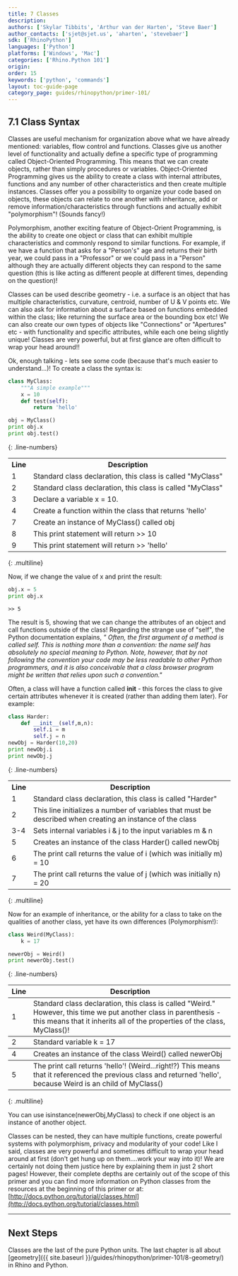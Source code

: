```yaml
---
title: 7 Classes
description:
authors: ['Skylar Tibbits', 'Arthur van der Harten', 'Steve Baer']
author_contacts: ['sjet@sjet.us', 'aharten', 'stevebaer']
sdk: ['RhinoPython']
languages: ['Python']
platforms: ['Windows', 'Mac']
categories: ['Rhino.Python 101']
origin:
order: 15
keywords: ['python', 'commands']
layout: toc-guide-page
category_page: guides/rhinopython/primer-101/
---
```


## 7.1 Class Syntax

Classes are useful mechanism for organization above what we have already mentioned: variables, flow control and functions.  Classes give us another level of functionality and actually define a specific type of programming called Object-Oriented Programming.  This means that we can create objects, rather than simply procedures or variables.  Object-Oriented Programming gives us the ability to create a class with internal attributes, functions and any number of other characteristics and then create multiple instances.  Classes offer you a possibility to organize your code based on objects, these objects can relate to one another with inheritance, add or remove information/characteristics through functions and actually exhibit "polymorphism"! (Sounds fancy!)

Polymorphism, another exciting feature of Object-Orient Programming, is the ability to create one object or class that can exhibit multiple characteristics and commonly respond to similar functions. For example, if we have a function that asks for a "Person's" age and returns their birth year, we could pass in a "Professor" or we could pass in a "Person" although they are actually different objects they can respond to the same question (this is like acting as different people at different times, depending on the question)!  

Classes can be used describe geometry - i.e. a surface is an object that has multiple characteristics, curvature, centroid, number of U & V points etc. We can also ask for information about a surface based on functions embedded within the class; like returning the surface area or the bounding box etc! We can also create our own types of objects like "Connections" or "Apertures" etc - with functionality and specific attributes, while each one being slightly unique! Classes are very powerful, but at first glance are often difficult to wrap your head around!!

Ok, enough talking - lets see some code (because that's much easier to understand...)! To create a class the syntax is:

```python
class MyClass:
    """A simple example"""
    x = 10
    def test(self):
        return 'hello'

obj = MyClass()
print obj.x
print obj.test()
```
{: .line-numbers}


<table>
<tr>
<th>
Line
</th>
<th>
Description
</th>
</tr>
<tr>
<td>
1
</td>
<td>
Standard class declaration, this class is called "MyClass"
</td>
</tr>
<tr>
<td>2</td>
<td>Standard class declaration, this class is called "MyClass"</td>
</tr>
<tr>
<td>3</td>
<td>Declare a variable x = 10.</td>
</tr>
<tr>
<td>4</td>
<td>Create a function within the class that returns 'hello'</td>
</tr>
<tr>
<td>7</td>
<td>Create an instance of MyClass() called obj</td>
</tr>
<tr>
<td>8</td>
<td>This print statement will return >> 10</td>
</tr>
<tr>
<td>9</td>
<td>This print statement will return >> 'hello'</td>
</tr></table>
{: .multiline}


Now, if we change the value of x and print the result:

```python
obj.x = 5
print obj.x
```
```
>> 5
```

The result is 5, showing that we can change the attributes of an object and call functions outside of the class! Regarding the strange use of "self", the Python documentation explains, *" Often, the first argument of a method is called self. This is nothing more than a convention: the name self has absolutely no special meaning to Python. Note, however, that by not following the convention your code may be less readable to other Python programmers, and it is also conceivable that a class browser program might be written that relies upon such a convention."*

Often, a class will have a function called __init__ - this forces the class to give certain attributes whenever it is created (rather than adding them later). For example:

```python
class Harder:
    def __init__(self,m,n):
        self.i = m
        self.j = n
newObj = Harder(10,20)
print newObj.i
print newObj.j
```
{: .line-numbers}

<table>
<tr>
<th>
Line
</th>
<th>
Description
</th>
</tr>
<tr>
<td>
1
</td>
<td>
Standard class declaration, this class is called "Harder"
</td>
</tr>
<tr>
<td>2</td>
<td>This line initializes a number of variables that must be described when creating an instance of the class</td>
</tr>
<tr>
<td>3-4</td>
<td>Sets internal variables i & j to the input variables m & n</td>
</tr>
<tr>
<td>5</td>
<td>Creates an instance of the class Harder() called newObj</td>
</tr>
<tr>
<td>6</td>
<td>The print call returns the value of i (which was initially m) = 10</td>
</tr>
<tr>
<td>7</td>
<td>The print call returns the value of j (which was initially n) = 20</td>
</tr>
</table>
{: .multiline}


Now for an example of inheritance, or the ability for a class to take on the qualities of another class, yet have its own differences (Polymorphism!):

```python
class Weird(MyClass):
    k = 17

newerObj = Weird()
print newerObj.test()
```
{: .line-numbers}

<table rules="rows">
<tr>
<th>
Line
</th>
<th>
Description
</th>
</tr>
<tr>
<td>
1
</td>
<td>
Standard class declaration, this class is called "Weird." However, this time we put another class in parenthesis - this means that it inherits all of the properties of the class, MyClass()!
</td>
</tr>
<tr>
<td>2</td>
<td>Standard variable k = 17</td>
</tr>
<tr>
<td>4</td>
<td>Creates an instance of the class Weird() called newerObj</td>
</tr>
<tr>
<td>5</td>
<td>The print call returns 'hello'! (Weird...right!?) This means that it referenced the previous class and returned 'hello', because Weird is an child of MyClass()</td>
</tr>
</table>
{: .multiline}

You can use isinstance(newerObj,MyClass) to check if one object is an instance of another object.

Classes can be nested, they can have multiple functions, create powerful systems with polymorphism, privacy and modularity of your code! Like I said, classes are very powerful and sometimes difficult to wrap your head around at first (don't get hung up on them....work your way into it)! We are certainly not doing them justice here by explaining them in just 2 short pages! However, their complete depths are certainly out of the scope of this primer and you can find more information on Python classes from the resources at the beginning of this primer or at: [http://docs.python.org/tutorial/classes.html](http://docs.python.org/tutorial/classes.html)

---

## Next Steps

Classes are the last of the pure Python units. The last chapter is all about [geometry]({{ site.baseurl }}/guides/rhinopython/primer-101/8-geometry/) in Rhino and Python.
